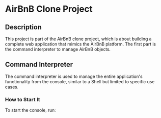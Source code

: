 # AirBnB Clone Project

## Description
This project is part of the AirBnB clone project, which is about building a complete web application that mimics the AirBnB platform. The first part is the command interpreter to manage AirBnB objects.

## Command Interpreter
The command interpreter is used to manage the entire application's functionality from the console, similar to a Shell but limited to specific use cases.

### How to Start It
To start the console, run:
